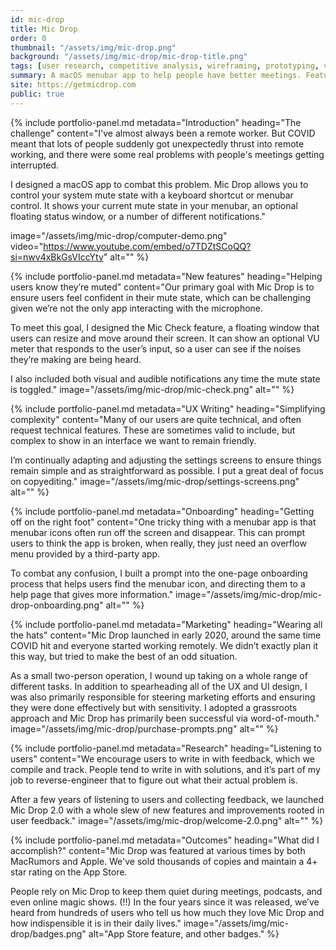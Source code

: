 ```yaml
---
id: mic-drop
title: Mic Drop
order: 0
thumbnail: "/assets/img/mic-drop.png"
background: "/assets/img/mic-drop/mic-drop-title.png"
tags: [user research, competitive analysis, wireframing, prototyping, visual design, development direction, front-end development, usability testing, product management]
summary: A macOS menubar app to help people have better meetings. Featured by Apple and by MacRumors, beloved by users.
site: https://getmicdrop.com
public: true
---
```

{% include portfolio-panel.md
  metadata="Introduction"
  heading="The challenge"
  content="I've almost always been a remote worker. But COVID meant that lots of people suddenly got unexpectedly thrust into remote working, and there were some real problems with people's meetings getting interrupted.
  
  I designed a macOS app to combat this problem. Mic Drop allows you to control your system mute state with a keyboard shortcut or menubar control. It shows your current mute state in your menubar, an optional floating status window, or a number of different notifications."

  image="/assets/img/mic-drop/computer-demo.png"
  video="https://www.youtube.com/embed/o7TDZtSCoQQ?si=nwv4xBkGsVIccYty"
  alt=""
%}

{% include portfolio-panel.md
  metadata="New features"
  heading="Helping users know they’re muted"
  content="Our primary goal with Mic Drop is to ensure users feel confident in their mute state, which can be challenging given we’re not the only app interacting with the microphone.

  To meet this goal, I designed the Mic Check feature, a floating window that users can resize and move around their screen. It can show an optional VU meter that responds to the user’s input, so a user can see if the noises they’re making are being heard.

  I also included both visual and audible notifications any time the mute state is toggled."
  image="/assets/img/mic-drop/mic-check.png"
  alt=""
%}

{% include portfolio-panel.md
  metadata="UX Writing"
  heading="Simplifying complexity"
  content="Many of our users are quite technical, and often request technical features. These are sometimes valid to include, but complex to show in an interface we want to remain friendly.

  I’m continually adapting and adjusting the settings screens to ensure things remain simple and as straightforward as possible. I put a great deal of focus on copyediting."
  image="/assets/img/mic-drop/settings-screens.png"
  alt=""
%}

{% include portfolio-panel.md
  metadata="Onboarding"
  heading="Getting off on the right foot"
  content="One tricky thing with a menubar app is that menubar icons often run off the screen and disappear. This can prompt users to think the app is broken, when really, they just need an overflow menu provided by a third-party app.
  
  To combat any confusion, I built a prompt into the one-page onboarding process that helps users find the menubar icon, and directing them to a help page that gives more information."
  image="/assets/img/mic-drop/mic-drop-onboarding.png"
  alt=""
%}

{% include portfolio-panel.md
  metadata="Marketing"
  heading="Wearing all the hats"
  content="Mic Drop launched in early 2020, around the same time COVID hit and everyone started working remotely. We didn’t exactly plan it this way, but tried to make the best of an odd situation.
  
  As a small two-person operation, I wound up taking on a whole range of different tasks. In addition to spearheading all of the UX and UI design, I was also primarily responsible for steering marketing efforts and ensuring they were done effectively but with sensitivity. I adopted a grassroots approach and Mic Drop has primarily been successful via word-of-mouth."
  image="/assets/img/mic-drop/purchase-prompts.png"
  alt=""
%}

{% include portfolio-panel.md
  metadata="Research"
  heading="Listening to users"
  content="We encourage users to write in with feedback, which we compile and track. People tend to write in with solutions, and it’s part of my job to reverse-engineer that to figure out what their actual problem is.

  After a few years of listening to users and collecting feedback, we launched Mic Drop 2.0 with a whole slew of new features and improvements rooted in user feedback."
  image="/assets/img/mic-drop/welcome-2.0.png"
  alt=""
%}

{% include portfolio-panel.md
  metadata="Outcomes"
  heading="What did I accomplish?"
  content="Mic Drop was featured at various times by both MacRumors and Apple. We've sold thousands of copies and maintain a 4+ star rating on the App Store.
  
  People rely on Mic Drop to keep them quiet during meetings, podcasts, and even online magic shows. (!!) In the four years since it was released, we’ve heard from hundreds of users who tell us how much they love Mic Drop and how indispensible it is in their daily lives."
  image="/assets/img/mic-drop/badges.png"
  alt="App Store feature, and other badges."
%}
